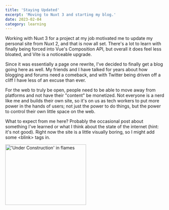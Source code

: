 ```yaml
---
title: 'Staying Updated'
excerpt: 'Moving to Nuxt 3 and starting my blog.'
date: 2023-02-04
category: learning
---
```


Working with Nuxt 3 for a project at my job motivated me to update my personal site from Nuxt 2, and that is now all set. There's a lot to learn with finally being forced into Vue's Composition API, but overall it does feel less bloated, and Vite is a noticeable upgrade.

Since it was essentially a page one rewrite, I've decided to finally get a blog going here as well. My friends and I have talked for years about how blogging and forums need a comeback, and with Twitter being driven off a cliff I have less of an excuse than ever.

For the web to truly be open, people need to be able to move away from platforms and not have their "content" be monetized. Not everyone is a nerd like me and builds their own site, so it's on us as tech workers to put more power in the hands of users; not just the power to do things, but the power to control their own little space on the web.

What to expect from me here? Probably the occasional post about something I've learned or what I think about the state of the internet (hint: it's not good). Right now the site is a little visually boring, so I might add some \<blink\> tags in.

<img src="/blog/under-construction.gif" alt="'Under Construction' in flames" width="256" height="192" />
